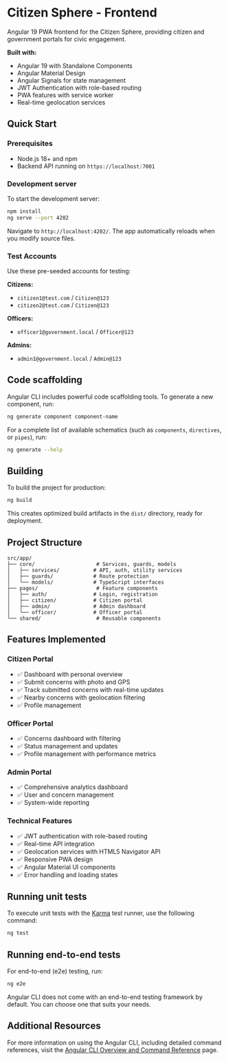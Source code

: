 # Citizen Sphere - Frontend

Angular 19 PWA frontend for the Citizen Sphere, providing citizen and government portals for civic engagement.

**Built with:**

- Angular 19 with Standalone Components
- Angular Material Design
- Angular Signals for state management
- JWT Authentication with role-based routing
- PWA features with service worker
- Real-time geolocation services

## Quick Start

### Prerequisites

- Node.js 18+ and npm
- Backend API running on `https://localhost:7001`

### Development server

To start the development server:

```bash
npm install
ng serve --port 4202
```

Navigate to `http://localhost:4202/`. The app automatically reloads when you modify source files.

### Test Accounts

Use these pre-seeded accounts for testing:

**Citizens:**

- `citizen1@test.com` / `Citizen@123`
- `citizen2@test.com` / `Citizen@123`

**Officers:**

- `officer1@government.local` / `Officer@123`

**Admins:**

- `admin1@government.local` / `Admin@123`

## Code scaffolding

Angular CLI includes powerful code scaffolding tools. To generate a new component, run:

```bash
ng generate component component-name
```

For a complete list of available schematics (such as `components`, `directives`, or `pipes`), run:

```bash
ng generate --help
```

## Building

To build the project for production:

```bash
ng build
```

This creates optimized build artifacts in the `dist/` directory, ready for deployment.

## Project Structure

```
src/app/
├── core/                    # Services, guards, models
│   ├── services/           # API, auth, utility services
│   ├── guards/             # Route protection
│   └── models/             # TypeScript interfaces
├── pages/                   # Feature components
│   ├── auth/               # Login, registration
│   ├── citizen/            # Citizen portal
│   ├── admin/              # Admin dashboard
│   └── officer/            # Officer portal
└── shared/                  # Reusable components
```

## Features Implemented

### Citizen Portal

- ✅ Dashboard with personal overview
- ✅ Submit concerns with photo and GPS
- ✅ Track submitted concerns with real-time updates
- ✅ Nearby concerns with geolocation filtering
- ✅ Profile management

### Officer Portal

- ✅ Concerns dashboard with filtering
- ✅ Status management and updates
- ✅ Profile management with performance metrics

### Admin Portal

- ✅ Comprehensive analytics dashboard
- ✅ User and concern management
- ✅ System-wide reporting

### Technical Features

- ✅ JWT authentication with role-based routing
- ✅ Real-time API integration
- ✅ Geolocation services with HTML5 Navigator API
- ✅ Responsive PWA design
- ✅ Angular Material UI components
- ✅ Error handling and loading states

## Running unit tests

To execute unit tests with the [Karma](https://karma-runner.github.io) test runner, use the following command:

```bash
ng test
```

## Running end-to-end tests

For end-to-end (e2e) testing, run:

```bash
ng e2e
```

Angular CLI does not come with an end-to-end testing framework by default. You can choose one that suits your needs.

## Additional Resources

For more information on using the Angular CLI, including detailed command references, visit the [Angular CLI Overview and Command Reference](https://angular.dev/tools/cli) page.
